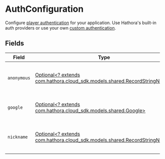 # AuthConfiguration

Configure [player authentication](https://hathora.dev/docs/lobbies-and-matchmaking/auth-service) for your application. Use Hathora's built-in auth providers or use your own [custom authentication](https://hathora.dev/docs/lobbies-and-matchmaking/auth-service#custom-auth-provider).


## Fields

| Field                                                                                                                 | Type                                                                                                                  | Required                                                                                                              | Description                                                                                                           |
| --------------------------------------------------------------------------------------------------------------------- | --------------------------------------------------------------------------------------------------------------------- | --------------------------------------------------------------------------------------------------------------------- | --------------------------------------------------------------------------------------------------------------------- |
| `anonymous`                                                                                                           | [Optional<? extends com.hathora.cloud_sdk.models.shared.RecordStringNever>](../../models/shared/RecordStringNever.md) | :heavy_minus_sign:                                                                                                    | Construct a type with a set of properties K of type T                                                                 |
| `google`                                                                                                              | [Optional<? extends com.hathora.cloud_sdk.models.shared.Google>](../../models/shared/Google.md)                       | :heavy_minus_sign:                                                                                                    | Enable google auth for your application.                                                                              |
| `nickname`                                                                                                            | [Optional<? extends com.hathora.cloud_sdk.models.shared.RecordStringNever>](../../models/shared/RecordStringNever.md) | :heavy_minus_sign:                                                                                                    | Construct a type with a set of properties K of type T                                                                 |